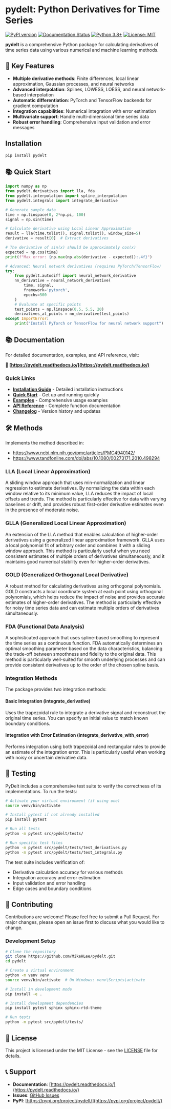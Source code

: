 # pydelt: Python Derivatives for Time Series

[![PyPI version](https://badge.fury.io/py/pydelt.svg)](https://badge.fury.io/py/pydelt)
[![Documentation Status](https://readthedocs.org/projects/pydelt/badge/?version=latest)](https://pydelt.readthedocs.io/en/latest/?badge=latest)
[![Python 3.8+](https://img.shields.io/badge/python-3.8+-blue.svg)](https://www.python.org/downloads/)
[![License: MIT](https://img.shields.io/badge/License-MIT-yellow.svg)](https://opensource.org/licenses/MIT)

**pydelt** is a comprehensive Python package for calculating derivatives of time series data using various numerical and machine learning methods.

## 🚀 Key Features

- **Multiple derivative methods**: Finite differences, local linear approximation, Gaussian processes, and neural networks
- **Advanced interpolation**: Splines, LOWESS, LOESS, and neural network-based interpolation  
- **Automatic differentiation**: PyTorch and TensorFlow backends for gradient computation
- **Integration capabilities**: Numerical integration with error estimation
- **Multivariate support**: Handle multi-dimensional time series data
- **Robust error handling**: Comprehensive input validation and error messages

## Installation

```bash
pip install pydelt
```

## 📚 Quick Start

```python
import numpy as np
from pydelt.derivatives import lla, fda
from pydelt.interpolation import spline_interpolation
from pydelt.integrals import integrate_derivative

# Generate sample data
time = np.linspace(0, 2*np.pi, 100)
signal = np.sin(time)

# Calculate derivative using Local Linear Approximation
result = lla(time.tolist(), signal.tolist(), window_size=5)
derivative = result[0]  # Extract derivatives

# The derivative of sin(x) should be approximately cos(x)
expected = np.cos(time)
print(f"Max error: {np.max(np.abs(derivative - expected)):.4f}")

# Advanced: Neural network derivatives (requires PyTorch/TensorFlow)
try:
    from pydelt.autodiff import neural_network_derivative
    nn_derivative = neural_network_derivative(
        time, signal, 
        framework='pytorch',
        epochs=500
    )
    # Evaluate at specific points
    test_points = np.linspace(0.5, 5.5, 20)
    derivatives_at_points = nn_derivative(test_points)
except ImportError:
    print("Install PyTorch or TensorFlow for neural network support")
```

## 📚 Documentation

For detailed documentation, examples, and API reference, visit:

**🔗 [https://pydelt.readthedocs.io/](https://pydelt.readthedocs.io/)**

### Quick Links

- **[Installation Guide](https://pydelt.readthedocs.io/en/latest/installation.html)** - Detailed installation instructions
- **[Quick Start](https://pydelt.readthedocs.io/en/latest/quickstart.html)** - Get up and running quickly
- **[Examples](https://pydelt.readthedocs.io/en/latest/examples.html)** - Comprehensive usage examples
- **[API Reference](https://pydelt.readthedocs.io/en/latest/api.html)** - Complete function documentation
- **[Changelog](https://pydelt.readthedocs.io/en/latest/changelog.html)** - Version history and updates

## 🛠️ Methods
Implements the method described in:
- https://www.ncbi.nlm.nih.gov/pmc/articles/PMC4940142/
- https://www.tandfonline.com/doi/abs/10.1080/00273171.2010.498294

### LLA (Local Linear Approximation)
A sliding window approach that uses min-normalization and linear regression to estimate derivatives. By normalizing the data within each window relative to its minimum value, LLA reduces the impact of local offsets and trends. The method is particularly effective for data with varying baselines or drift, and provides robust first-order derivative estimates even in the presence of moderate noise.

### GLLA (Generalized Local Linear Approximation)
An extension of the LLA method that enables calculation of higher-order derivatives using a generalized linear approximation framework. GLLA uses a local polynomial fit of arbitrary order and combines it with a sliding window approach. This method is particularly useful when you need consistent estimates of multiple orders of derivatives simultaneously, and it maintains good numerical stability even for higher-order derivatives.

### GOLD (Generalized Orthogonal Local Derivative)
A robust method for calculating derivatives using orthogonal polynomials. GOLD constructs a local coordinate system at each point using orthogonal polynomials, which helps reduce the impact of noise and provides accurate estimates of higher-order derivatives. The method is particularly effective for noisy time series data and can estimate multiple orders of derivatives simultaneously.

### FDA (Functional Data Analysis)
A sophisticated approach that uses spline-based smoothing to represent the time series as a continuous function. FDA automatically determines an optimal smoothing parameter based on the data characteristics, balancing the trade-off between smoothness and fidelity to the original data. This method is particularly well-suited for smooth underlying processes and can provide consistent derivatives up to the order of the chosen spline basis.

### Integration Methods
The package provides two integration methods:

#### Basic Integration (integrate_derivative)
Uses the trapezoidal rule to integrate a derivative signal and reconstruct the original time series. You can specify an initial value to match known boundary conditions.

#### Integration with Error Estimation (integrate_derivative_with_error)
Performs integration using both trapezoidal and rectangular rules to provide an estimate of the integration error. This is particularly useful when working with noisy or uncertain derivative data.

## 🧪 Testing

PyDelt includes a comprehensive test suite to verify the correctness of its implementations. To run the tests:

```bash
# Activate your virtual environment (if using one)
source venv/bin/activate

# Install pytest if not already installed
pip install pytest

# Run all tests
python -m pytest src/pydelt/tests/

# Run specific test files
python -m pytest src/pydelt/tests/test_derivatives.py
python -m pytest src/pydelt/tests/test_integrals.py
```

The test suite includes verification of:
- Derivative calculation accuracy for various methods
- Integration accuracy and error estimation
- Input validation and error handling
- Edge cases and boundary conditions

## 🤝 Contributing

Contributions are welcome! Please feel free to submit a Pull Request. For major changes, please open an issue first to discuss what you would like to change.

### Development Setup

```bash
# Clone the repository
git clone https://github.com/MikeHLee/pydelt.git
cd pydelt

# Create a virtual environment
python -m venv venv
source venv/bin/activate  # On Windows: venv\Scripts\activate

# Install in development mode
pip install -e .

# Install development dependencies
pip install pytest sphinx sphinx-rtd-theme

# Run tests
python -m pytest src/pydelt/tests/
```

## 📄 License

This project is licensed under the MIT License - see the [LICENSE](LICENSE) file for details.

## 📞 Support

- **Documentation**: [https://pydelt.readthedocs.io/](https://pydelt.readthedocs.io/)
- **Issues**: [GitHub Issues](https://github.com/MikeHLee/pydelt/issues)
- **PyPI**: [https://pypi.org/project/pydelt/](https://pypi.org/project/pydelt/)
